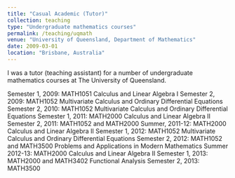 ```yaml
---
title: "Casual Academic (Tutor)"
collection: teaching
type: "Undergraduate mathematics courses"
permalink: /teaching/uqmath
venue: "University of Queensland, Department of Mathematics"
date: 2009-03-01
location: "Brisbane, Australia"
---
```


I was a tutor (teaching assistant) for a number of undergraduate mathematics courses at The University of Queensland.

Semester 1, 2009: MATH1051 Calculus and Linear Algebra I
Semester 2, 2009: MATH1052 Multivariate Calculus and Ordinary Differential Equations
Semester 2, 2010: MATH1052 Multivariate Calculus and Ordinary Differential Equations
Semester 1, 2011: MATH2000 Calculus and Linear Algebra II
Semester 2, 2011: MATH1052 and MATH2000
Summer, 2011-12: MATH2000 Calculus and Linear Algebra II
Semester 1, 2012: MATH1052 Multivariate Calculus and Ordinary Differential Equations
Semester 2, 2012: MATH1052 and MATH3500 Problems and Applications in Modern Mathematics
Summer 2012-13: MATH2000 Calculus and Linear Algebra II
Semester 1, 2013: MATH2000 and MATH3402 Functional Analysis
Semester 2, 2013: MATH3500
